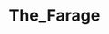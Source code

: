 ---
title: The_Farage
crosslinks:
- autotldr
- The_Donald
- The_Europe
- unitedkingdom
- Le_Pen
- answers
- '2004'
- greece
- AnythingGoesNews
- The_Donald_Discuss
- xkcd
---